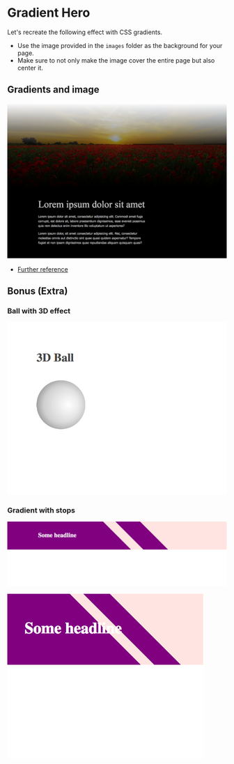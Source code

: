 # Gradient Hero

Let's recreate the following effect with CSS gradients.
- Use the image provided in the `images` folder as the background for your page.
- Make sure to not only make the image cover the entire page but also center it.

## Gradients and image

![example desktop](images/example-01-desktop.png)

- [Further reference](https://css-tricks.com/css3-gradients/)

## Bonus (Extra)

### Ball with 3D effect

![example 3d ball](images/example-02.png)

### Gradient with stops

![example desktop](images/example-03-desktop.png)

![example mobile](images/example-03-mobile.png)